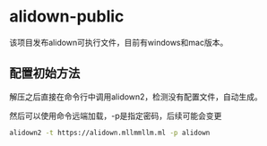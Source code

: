 # alidown-public
该项目发布alidown可执行文件，目前有windows和mac版本。

## 配置初始方法

解压之后直接在命令行中调用alidown2，检测没有配置文件，自动生成。

然后可以使用命令远端加载，-p是指定密码，后续可能会变更

```bash
alidown2 -t https://alidown.mllmmllm.ml -p alidown
```
